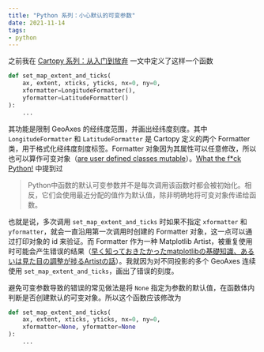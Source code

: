```yaml
---
title: "Python 系列：小心默认的可变参数"
date: 2021-11-14
tags:
- python
---
```


之前我在 [Cartopy 系列：从入门到放弃](https://zhajiman.github.io/post/cartopy_introduction/) 一文中定义了这样一个函数

```python
def set_map_extent_and_ticks(
    ax, extent, xticks, yticks, nx=0, ny=0,
    xformatter=LongitudeFormatter(),
    yformatter=LatitudeFormatter()
):
    ...
```

<!--more-->

其功能是限制 GeoAxes 的经纬度范围，并画出经纬度刻度。其中 `LongitudeFormatter` 和 `LatitudeFormatter` 是 Cartopy 定义的两个 Formatter 类，用于格式化经纬度刻度标签。Formatter 对象因为其属性可以任意修改，所以也可以算作可变对象（[are user defined classes mutable](https://stackoverflow.com/questions/12076445/are-user-defined-classes-mutable)）。[What the f*ck Python!](https://github.com/leisurelicht/wtfpython-cn) 中提到过

> Python中函数的默认可变参数并不是每次调用该函数时都会被初始化。相反，它们会使用最近分配的值作为默认值，除非明确地将可变对象传递给函数。

也就是说，多次调用 `set_map_extent_and_ticks` 时如果不指定 `xformatter` 和 `yformatter`，就会一直沿用第一次调用时创建的 Formatter 对象，这一点可以通过打印对象的 id 来验证。而 Formatter 作为一种 Matplotlib Artist，被重复使用时可能会产生错误的结果（[早く知っておきたかったmatplotlibの基礎知識、あるいは見た目の調整が捗るArtistの話](https://qiita.com/skotaro/items/08dc0b8c5704c94eafb9)）。我就因为对不同投影的多个 GeoAxes 连续使用 `set_map_extent_and_ticks`，画出了错误的刻度。

避免可变参数导致的错误的常见做法是将 `None` 指定为参数的默认值，在函数体内判断是否创建默认的可变对象。所以这个函数应该修改为

```python
def set_map_extent_and_ticks(
    ax, extent, xticks, yticks, nx=0, ny=0,
    xformatter=None, yformatter=None
):
    ...
```
